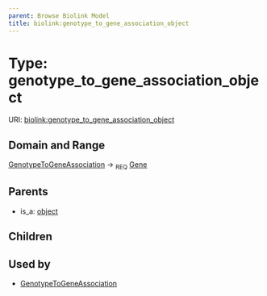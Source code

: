 ```yaml
---
parent: Browse Biolink Model
title: biolink:genotype_to_gene_association_object
---
```


# Type: genotype_to_gene_association_object




URI: [biolink:genotype_to_gene_association_object](https://w3id.org/biolink/vocab/genotype_to_gene_association_object)

## Domain and Range

[GenotypeToGeneAssociation](GenotypeToGeneAssociation.md) ->  <sub>REQ</sub> [Gene](Gene.md)

## Parents

 *  is_a: [object](object.md)

## Children


## Used by

 * [GenotypeToGeneAssociation](GenotypeToGeneAssociation.md)
